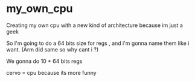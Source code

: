 # my_own_cpu

Creating my own cpu with a new kind of architecture because im just a geek

So I'm going to do a 64 bits size for regs , and i'm gonna name them like i want. (Arm did same so why cant i ?)

We gonna do 10 * 64 bits regs

cervo = cpu because its more funny
